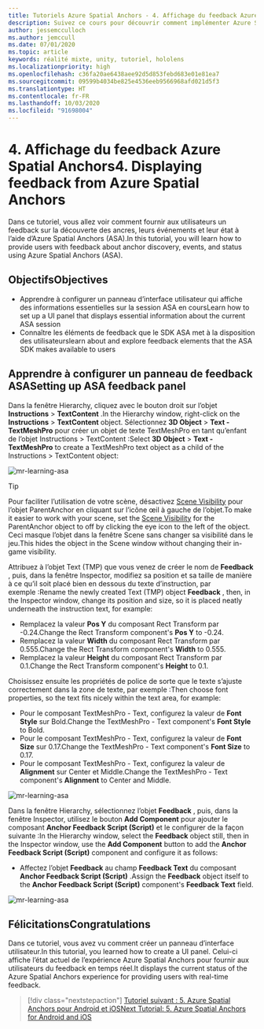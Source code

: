 ```yaml
---
title: Tutoriels Azure Spatial Anchors - 4. Affichage du feedback Azure Spatial Anchors
description: Suivez ce cours pour découvrir comment implémenter Azure Spatial Anchors dans une application de réalité mixte.
author: jessemcculloch
ms.author: jemccull
ms.date: 07/01/2020
ms.topic: article
keywords: réalité mixte, unity, tutoriel, hololens
ms.localizationpriority: high
ms.openlocfilehash: c36fa20ae6438aee92d5d853febd683e01e81ea7
ms.sourcegitcommit: 09599b4034be825e4536eeb9566968afd021d5f3
ms.translationtype: HT
ms.contentlocale: fr-FR
ms.lasthandoff: 10/03/2020
ms.locfileid: "91698004"
---
```

# <a name="4-displaying-feedback-from-azure-spatial-anchors"></a><span data-ttu-id="c22bf-105">4. Affichage du feedback Azure Spatial Anchors</span><span class="sxs-lookup"><span data-stu-id="c22bf-105">4. Displaying feedback from Azure Spatial Anchors</span></span>

<span data-ttu-id="c22bf-106">Dans ce tutoriel, vous allez voir comment fournir aux utilisateurs un feedback sur la découverte des ancres, leurs événements et leur état à l’aide d’Azure Spatial Anchors (ASA).</span><span class="sxs-lookup"><span data-stu-id="c22bf-106">In this tutorial, you will learn how to provide users with feedback about anchor discovery, events, and status using Azure Spatial Anchors (ASA).</span></span>

## <a name="objectives"></a><span data-ttu-id="c22bf-107">Objectifs</span><span class="sxs-lookup"><span data-stu-id="c22bf-107">Objectives</span></span>

* <span data-ttu-id="c22bf-108">Apprendre à configurer un panneau d’interface utilisateur qui affiche des informations essentielles sur la session ASA en cours</span><span class="sxs-lookup"><span data-stu-id="c22bf-108">Learn how to set up a UI panel that displays essential information about the current ASA session</span></span>
* <span data-ttu-id="c22bf-109">Connaître les éléments de feedback que le SDK ASA met à la disposition des utilisateurs</span><span class="sxs-lookup"><span data-stu-id="c22bf-109">learn about and explore feedback elements that the ASA SDK makes available to users</span></span>

## <a name="setting-up-asa-feedback-panel"></a><span data-ttu-id="c22bf-110">Apprendre à configurer un panneau de feedback ASA</span><span class="sxs-lookup"><span data-stu-id="c22bf-110">Setting up ASA feedback panel</span></span>

<span data-ttu-id="c22bf-111">Dans la fenêtre Hierarchy, cliquez avec le bouton droit sur l’objet **Instructions** > **TextContent** .</span><span class="sxs-lookup"><span data-stu-id="c22bf-111">In the Hierarchy window, right-click on the **Instructions** > **TextContent** object.</span></span> <span data-ttu-id="c22bf-112">Sélectionnez **3D Object** > **Text - TextMeshPro** pour créer un objet de texte TextMeshPro en tant qu’enfant de l’objet Instructions > TextContent :</span><span class="sxs-lookup"><span data-stu-id="c22bf-112">Select **3D Object** > **Text - TextMeshPro** to create a TextMeshPro text object as a child of the Instructions > TextContent object:</span></span>

![mr-learning-asa](images/mr-learning-asa/asa-04-section1-step1-1.png)

> [!TIP]
> <span data-ttu-id="c22bf-114">Pour faciliter l’utilisation de votre scène, désactivez <a href="https://docs.unity3d.com/Manual/SceneVisibility.html" target="_blank">Scene Visibility</a> pour l’objet ParentAnchor en cliquant sur l’icône œil à gauche de l’objet.</span><span class="sxs-lookup"><span data-stu-id="c22bf-114">To make it easier to work with your scene, set the  <a href="https://docs.unity3d.com/Manual/SceneVisibility.html" target="_blank">Scene Visibility</a> for the ParentAnchor object to off by clicking the eye icon to the left of the object.</span></span> <span data-ttu-id="c22bf-115">Ceci masque l’objet dans la fenêtre Scene sans changer sa visibilité dans le jeu.</span><span class="sxs-lookup"><span data-stu-id="c22bf-115">This hides the object in the Scene window without changing their in-game visibility.</span></span>

<span data-ttu-id="c22bf-116">Attribuez à l’objet Text (TMP) que vous venez de créer le nom de **Feedback** , puis, dans la fenêtre Inspector, modifiez sa position et sa taille de manière à ce qu’il soit placé bien en dessous du texte d’instruction, par exemple :</span><span class="sxs-lookup"><span data-stu-id="c22bf-116">Rename the newly created Text (TMP) object **Feedback** , then, in the Inspector window, change its position and size, so it is placed neatly underneath the instruction text, for example:</span></span>

* <span data-ttu-id="c22bf-117">Remplacez la valeur **Pos Y** du composant Rect Transform par -0.24.</span><span class="sxs-lookup"><span data-stu-id="c22bf-117">Change the Rect Transform component's **Pos Y** to -0.24.</span></span>
* <span data-ttu-id="c22bf-118">Remplacez la valeur **Width** du composant Rect Transform par 0.555.</span><span class="sxs-lookup"><span data-stu-id="c22bf-118">Change the Rect Transform component's **Width** to 0.555.</span></span>
* <span data-ttu-id="c22bf-119">Remplacez la valeur **Height** du composant Rect Transform par 0.1.</span><span class="sxs-lookup"><span data-stu-id="c22bf-119">Change the Rect Transform component's **Height** to 0.1.</span></span>

<span data-ttu-id="c22bf-120">Choisissez ensuite les propriétés de police de sorte que le texte s’ajuste correctement dans la zone de texte, par exemple :</span><span class="sxs-lookup"><span data-stu-id="c22bf-120">Then choose font properties, so the text fits nicely within the text area, for example:</span></span>

* <span data-ttu-id="c22bf-121">Pour le composant TextMeshPro - Text, configurez la valeur de **Font Style** sur Bold.</span><span class="sxs-lookup"><span data-stu-id="c22bf-121">Change the TextMeshPro - Text component's **Font Style** to Bold.</span></span>
* <span data-ttu-id="c22bf-122">Pour le composant TextMeshPro - Text, configurez la valeur de **Font Size** sur 0.17.</span><span class="sxs-lookup"><span data-stu-id="c22bf-122">Change the TextMeshPro - Text component's **Font Size** to 0.17.</span></span>
* <span data-ttu-id="c22bf-123">Pour le composant TextMeshPro - Text, configurez la valeur de **Alignment** sur Center et Middle.</span><span class="sxs-lookup"><span data-stu-id="c22bf-123">Change the TextMeshPro - Text component's **Alignment** to Center and Middle.</span></span>

![mr-learning-asa](images/mr-learning-asa/asa-04-section1-step1-2.png)

<span data-ttu-id="c22bf-125">Dans la fenêtre Hierarchy, sélectionnez l’objet **Feedback** , puis, dans la fenêtre Inspector, utilisez le bouton **Add Component** pour ajouter le composant **Anchor Feedback Script (Script)** et le configurer de la façon suivante :</span><span class="sxs-lookup"><span data-stu-id="c22bf-125">In the Hierarchy window, select the **Feedback** object still, then in the Inspector window, use the **Add Component** button to add the **Anchor Feedback Script (Script)** component and configure it as follows:</span></span>

* <span data-ttu-id="c22bf-126">Affectez l’objet **Feedback** au champ **Feedback Text** du composant **Anchor Feedback Script (Script)** .</span><span class="sxs-lookup"><span data-stu-id="c22bf-126">Assign the **Feedback** object itself to the **Anchor Feedback Script (Script)** component's **Feedback Text** field.</span></span>

![mr-learning-asa](images/mr-learning-asa/asa-04-section1-step1-3.png)

## <a name="congratulations"></a><span data-ttu-id="c22bf-128">Félicitations</span><span class="sxs-lookup"><span data-stu-id="c22bf-128">Congratulations</span></span>

<span data-ttu-id="c22bf-129">Dans ce tutoriel, vous avez vu comment créer un panneau d’interface utilisateur.</span><span class="sxs-lookup"><span data-stu-id="c22bf-129">In this tutorial, you learned how to create a UI panel.</span></span> <span data-ttu-id="c22bf-130">Celui-ci affiche l’état actuel de l’expérience Azure Spatial Anchors pour fournir aux utilisateurs du feedback en temps réel.</span><span class="sxs-lookup"><span data-stu-id="c22bf-130">It displays the current status of the Azure Spatial Anchors experience for providing users with real-time feedback.</span></span>

> [!div class="nextstepaction"]
> [<span data-ttu-id="c22bf-131">Tutoriel suivant : 5. Azure Spatial Anchors pour Android et iOS</span><span class="sxs-lookup"><span data-stu-id="c22bf-131">Next Tutorial: 5. Azure Spatial Anchors for Android and iOS</span></span>](mr-learning-asa-05.md)
